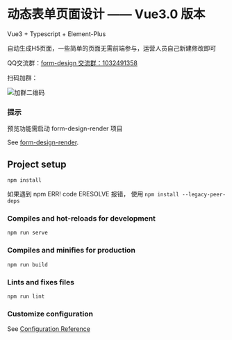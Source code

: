 # 动态表单页面设计 —— Vue3.0 版本

Vue3 + Typescript + Element-Plus

自动生成H5页面，一些简单的页面无需前端参与，运营人员自己新建修改即可

QQ交流群：[form-design 交流群：1032491358](https://qm.qq.com/cgi-bin/qm/qr?k=9xcxFRP3G6YbXzFjU9F8Ca1sMEFQOkNO&jump_from=webapi)

扫码加群：

![加群二维码](https://vincentzyc.github.io/form-design/qqqrcode.png "加群二维码")

### 提示
预览功能需启动 form-design-render 项目

See [form-design-render](https://github.com/vincentzyc/form-design-render).

## Project setup
```
npm install
```
如果遇到 npm ERR! code ERESOLVE 报错，
使用 `npm install --legacy-peer-deps`

### Compiles and hot-reloads for development
```
npm run serve
```

### Compiles and minifies for production
```
npm run build
```

### Lints and fixes files
```
npm run lint
```

### Customize configuration
See [Configuration Reference](https://cli.vuejs.org/config/)